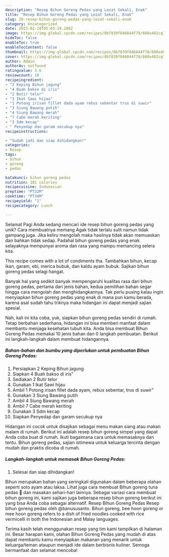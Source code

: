 ```yaml
---
description: "Resep Bihun Goreng Pedas yang Lezat Sekali, Enak"
title: "Resep Bihun Goreng Pedas yang Lezat Sekali, Enak"
slug: 20-resep-bihun-goreng-pedas-yang-lezat-sekali-enak
category: Uncategorized
date: 2023-02-10T05:03:19.286Z
image: https://img-global.cpcdn.com/recipes/0bf839f846844f78/680x482cq70/bihun-goreng-pedas-foto-resep-utama.jpg
hideToc: false
enableToc: true
enableTocContent: false
thumbnail: https://img-global.cpcdn.com/recipes/0bf839f846844f78/680x482cq70/bihun-goreng-pedas-foto-resep-utama.jpg
cover: https://img-global.cpcdn.com/recipes/0bf839f846844f78/680x482cq70/bihun-goreng-pedas-foto-resep-utama.jpg
author: Admin
authorAv: notfound
ratingvalue: 3.6
reviewcount: 10
recipeingredient:
- "2 Keping Bihun jagung"
- "4 Buah bakso di iris"
- "2 Butir telor"
- "1 Ikat Sawi hijau"
- "1 Potong irisan fillet dada ayam rebus sebentar trus di suwir"
- "3 Siung Bawang putih"
- "4 Siung Bawang merah"
- "7 Cabe merah keriting"
- "3 Sdm kecap"
- " Penyedap dan garam secukup nya"
recipeinstructions:

- "Sudah jadi dan siap dihidangkan!"
categories:
- Resep
tags:
- bihun
- goreng
- pedas

katakunci: bihun goreng pedas 
nutrition: 181 calories
recipecuisine: Indonesian
preptime: "PT32M"
cooktime: "PT34M"
recipeyield: "1"
recipecategory: Lunch

---
```



Selamat Pagi Anda sedang mencari ide resep bihun goreng pedas yang unik? Cara membuatnya memang Agak tidak terlalu sulit namun tidak gampang juga. Jika keliru mengolah maka hasilnya tidak akan memuaskan dan bahkan tidak sedap. Padahal bihun goreng pedas yang enak selayaknya mempunyai aroma dan rasa yang mampu memancing selera kita.


This recipe comes with a lot of condiments tha. Tambahkan bihun, kecap ikan, garam, ebi, merica bubuk, dan kaldu ayam bubuk. Sajikan bihun goreng pedas selagi hangat.

Banyak hal yang sedikit banyak mempengaruhi kualitas rasa dari bihun goreng pedas, pertama dari jenis bahan, kedua pemilihan bahan segar hingga cara mengolah dan menghidangkannya. Tak perlu pusing kalau ingin menyiapkan bihun goreng pedas yang enak di mana pun kamu berada, karena asal sudah tahu triknya maka hidangan ini dapat menjadi sajian spesial.


Nah, kali ini kita coba, yuk, siapkan bihun goreng pedas sendiri di rumah. Tetap berbahan sederhana, hidangan ini bisa memberi manfaat dalam membantu menjaga kesehatan tubuh kita. Anda bisa membuat Bihun Goreng Pedas memakai 10 jenis bahan dan 0 langkah pembuatan. Berikut ini langkah-langkah dalam membuat hidangannya.

<!--inarticleads1-->

##### Bahan-bahan dan bumbu yang diperlukan untuk pembuatan Bihun Goreng Pedas:

1. Persiapkan 2 Keping Bihun jagung
1. Siapkan 4 Buah bakso di iris&#34;
1. Sediakan 2 Butir telor
1. Gunakan 1 Ikat Sawi hijau
1. Ambil 1 Potong irisan fillet dada ayam, rebus sebentar, trus di suwir&#34;
1. Gunakan 3 Siung Bawang putih
1. Ambil 4 Siung Bawang merah
1. Ambil 7 Cabe merah keriting
1. Gunakan 3 Sdm kecap
1. Siapkan  Penyedap dan garam secukup nya


Hidangan ini cocok untuk disajikan sebagai menu makan siang atau makan malam di rumah. Berikut ini adalah resep bihun goreng simpel yang dapat Anda coba buat di rumah. Ikuti bagaimana cara untuk memasaknya dan tentu. Bihun goreng pedas, sajian istimewa untuk keluarga tercinta dengan mudah dan praktis dicoba di rumah. 

<!--inarticleads2-->

##### Langkah-langkah untuk memasak Bihun Goreng Pedas:


1. Selesai dan siap dihidangkan!

Bihun merupakan bahan yang seringkali digunakan dalam beberapa olahan seperti soto ayam atau laksa. Lihat juga cara membuat Bihun goreng tuna pedas 🍝 dan masakan sehari-hari lainnya. Sebagai variasi cara membuat bihun goreng ini, kami sajikan juga beberapa resep bihun goreng berikut ini yang bisa Anda coba sebagai alternatif. Resep Bihun Goreng Pedas Resep bihun goreng pedas oleh @banususanto. Bihun goreng, bee hoon goreng or mee hoon goreng refers to a dish of fried noodles cooked with rice vermicelli in both the Indonesian and Malay languages. 

Terima kasih telah menggunakan resep yang tim kami tampilkan di halaman ini. Besar harapan kami, olahan Bihun Goreng Pedas yang mudah di atas dapat membantu kamu menyiapkan makanan yang menarik untuk keluarga/teman ataupun menjadi ide dalam berbisnis kuliner. Semoga bermanfaat dan selamat mencoba!
